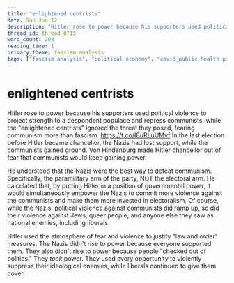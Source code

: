 ```yaml
---
title: "enlightened centrists"
date: Sun Jun 12
description: "Hitler rose to power because his supporters used political violence to project strength to a despondent populace and repress communists, while the 'enlightened..."
thread_id: thread_0715
word_count: 208
reading_time: 1
primary_theme: fascism analysis
tags: ["fascism analysis", "political economy", "covid_public health politics", "organizational theory"]
---
```


# enlightened centrists

Hitler rose to power because his supporters used political violence to project strength to a despondent populace and repress communists, while the "enlightened centrists" ignored the threat they posed, fearing communism more than fascism. https://t.co/I8uRLuUMvf In the last election before Hitler became chancellor, the Nazis had lost support, while the communists gained ground. Von Hindenburg made Hitler chancellor out of fear that communists would keep gaining power.

He understood that the Nazis were the best way to defeat communism. Specifically, the paramilitary arm of the party, NOT the electoral arm. He calculated that, by putting Hitler in a position of governmental power, it would simultaneously empower the Nazis to commit more violence against the communists and make them more invested in electoralism. Of course, while the Nazis' political violence against communists did ramp up, so did their violence against Jews, queer people, and anyone else they saw as national enemies, including liberals.

Hitler used the atmosphere of fear and violence to justify "law and order" measures. The Nazis didn't rise to power because everyone supported them. They also didn't rise to power because people "checked out of politics." They *took* power. They used every opportunity to violently suppress their ideological enemies, while liberals continued to give them cover.